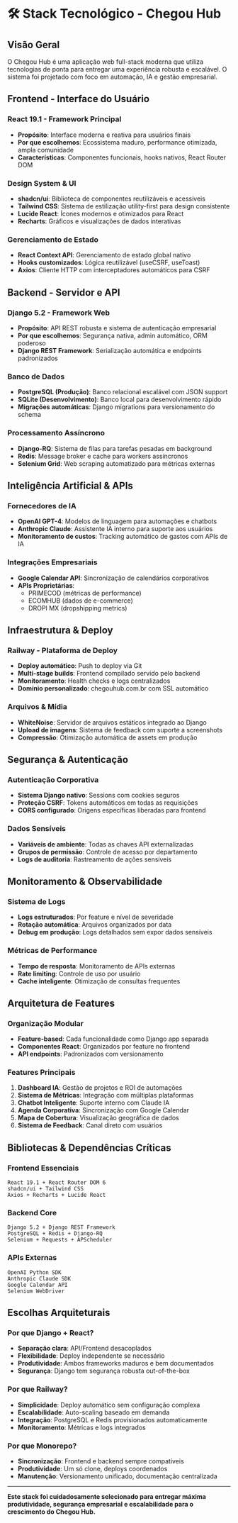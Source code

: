 # 🛠️ Stack Tecnológico - Chegou Hub

## Visão Geral

O Chegou Hub é uma aplicação web full-stack moderna que utiliza tecnologias de ponta para entregar uma experiência robusta e escalável. O sistema foi projetado com foco em automação, IA e gestão empresarial.

## Frontend - Interface do Usuário

### React 19.1 - Framework Principal
- **Propósito**: Interface moderna e reativa para usuários finais
- **Por que escolhemos**: Ecossistema maduro, performance otimizada, ampla comunidade
- **Características**: Componentes funcionais, hooks nativos, React Router DOM

### Design System & UI
- **shadcn/ui**: Biblioteca de componentes reutilizáveis e acessíveis
- **Tailwind CSS**: Sistema de estilização utility-first para design consistente
- **Lucide React**: Ícones modernos e otimizados para React
- **Recharts**: Gráficos e visualizações de dados interativas

### Gerenciamento de Estado
- **React Context API**: Gerenciamento de estado global nativo
- **Hooks customizados**: Lógica reutilizável (useCSRF, useToast)
- **Axios**: Cliente HTTP com interceptadores automáticos para CSRF

## Backend - Servidor e API

### Django 5.2 - Framework Web
- **Propósito**: API REST robusta e sistema de autenticação empresarial
- **Por que escolhemos**: Segurança nativa, admin automático, ORM poderoso
- **Django REST Framework**: Serialização automática e endpoints padronizados

### Banco de Dados
- **PostgreSQL (Produção)**: Banco relacional escalável com JSON support
- **SQLite (Desenvolvimento)**: Banco local para desenvolvimento rápido
- **Migrações automáticas**: Django migrations para versionamento do schema

### Processamento Assíncrono
- **Django-RQ**: Sistema de filas para tarefas pesadas em background
- **Redis**: Message broker e cache para workers assíncronos
- **Selenium Grid**: Web scraping automatizado para métricas externas

## Inteligência Artificial & APIs

### Fornecedores de IA
- **OpenAI GPT-4**: Modelos de linguagem para automações e chatbots
- **Anthropic Claude**: Assistente IA interno para suporte aos usuários
- **Monitoramento de custos**: Tracking automático de gastos com APIs de IA

### Integrações Empresariais
- **Google Calendar API**: Sincronização de calendários corporativos
- **APIs Proprietárias**: 
  - PRIMECOD (métricas de performance)
  - ECOMHUB (dados de e-commerce)
  - DROPI MX (dropshipping metrics)

## Infraestrutura & Deploy

### Railway - Plataforma de Deploy
- **Deploy automático**: Push to deploy via Git
- **Multi-stage builds**: Frontend compilado servido pelo backend
- **Monitoramento**: Health checks e logs centralizados
- **Domínio personalizado**: chegouhub.com.br com SSL automático

### Arquivos & Mídia
- **WhiteNoise**: Servidor de arquivos estáticos integrado ao Django
- **Upload de imagens**: Sistema de feedback com suporte a screenshots
- **Compressão**: Otimização automática de assets em produção

## Segurança & Autenticação

### Autenticação Corporativa
- **Sistema Django nativo**: Sessions com cookies seguros
- **Proteção CSRF**: Tokens automáticos em todas as requisições
- **CORS configurado**: Origens específicas liberadas para frontend

### Dados Sensíveis
- **Variáveis de ambiente**: Todas as chaves API externalizadas
- **Grupos de permissão**: Controle de acesso por departamento
- **Logs de auditoria**: Rastreamento de ações sensíveis

## Monitoramento & Observabilidade

### Sistema de Logs
- **Logs estruturados**: Por feature e nível de severidade
- **Rotação automática**: Arquivos organizados por data
- **Debug em produção**: Logs detalhados sem expor dados sensíveis

### Métricas de Performance
- **Tempo de resposta**: Monitoramento de APIs externas
- **Rate limiting**: Controle de uso por usuário
- **Cache inteligente**: Otimização de consultas frequentes

## Arquitetura de Features

### Organização Modular
- **Feature-based**: Cada funcionalidade como Django app separada
- **Componentes React**: Organizados por feature no frontend
- **API endpoints**: Padronizados com versionamento

### Features Principais
1. **Dashboard IA**: Gestão de projetos e ROI de automações
2. **Sistema de Métricas**: Integração com múltiplas plataformas
3. **Chatbot Inteligente**: Suporte interno com Claude IA
4. **Agenda Corporativa**: Sincronização com Google Calendar
5. **Mapa de Cobertura**: Visualização geográfica de dados
6. **Sistema de Feedback**: Canal direto com usuários

## Bibliotecas & Dependências Críticas

### Frontend Essenciais
```
React 19.1 + React Router DOM 6
shadcn/ui + Tailwind CSS
Axios + Recharts + Lucide React
```

### Backend Core
```
Django 5.2 + Django REST Framework
PostgreSQL + Redis + Django-RQ
Selenium + Requests + APScheduler
```

### APIs Externas
```
OpenAI Python SDK
Anthropic Claude SDK
Google Calendar API
Selenium WebDriver
```

## Escolhas Arquiteturais

### Por que Django + React?
- **Separação clara**: API/Frontend desacoplados
- **Flexibilidade**: Deploy independente se necessário  
- **Produtividade**: Ambos frameworks maduros e bem documentados
- **Segurança**: Django tem segurança robusta out-of-the-box

### Por que Railway?
- **Simplicidade**: Deploy automático sem configuração complexa
- **Escalabilidade**: Auto-scaling baseado em demanda
- **Integração**: PostgreSQL e Redis provisionados automaticamente
- **Monitoramento**: Métricas e logs integrados

### Por que Monorepo?
- **Sincronização**: Frontend e backend sempre compatíveis
- **Produtividade**: Um só clone, deploys coordenados
- **Manutenção**: Versionamento unificado, documentação centralizada

---

**Este stack foi cuidadosamente selecionado para entregar máxima produtividade, segurança empresarial e escalabilidade para o crescimento do Chegou Hub.**